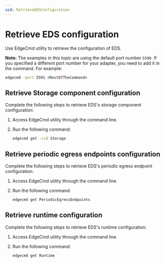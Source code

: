 ```yaml
---
uid: RetrieveEDSConfiguration
---
```


# Retrieve EDS configuration

Use EdgeCmd utility to retrieve the configuration of EDS.

**Note:** The examples in this topic are using the default port number `5590`. If you specified a different port number for your adapter, you need to add it in the command. For example:

```cmd
edgecmd -port 5591 <RestOfTheCommand>
```

## Retrieve Storage component configuration

Complete the following steps to retrieve EDS's storage component configuration:

1. Access EdgeCmd utility through the command line.
2. Run the following command:

    ```cmd
    edgecmd get -cid Storage
    ```

## Retrieve periodic egress endpoints configuration

Complete the following steps to retrieve EDS's periodic egress endpoint configuration:

1. Access EdgeCmd utility through the command line.
2. Run the following command:

    ```cmd
    edgecmd get PeriodicEgressEndpoints
    ```

## Retrieve runtime configuration

Complete the following steps to retrieve EDS's runtime configuration:

1. Access EdgeCmd utility through the command line.
2. Run the following command:

    ```cmd
    edgecmd get Runtime
    ```
